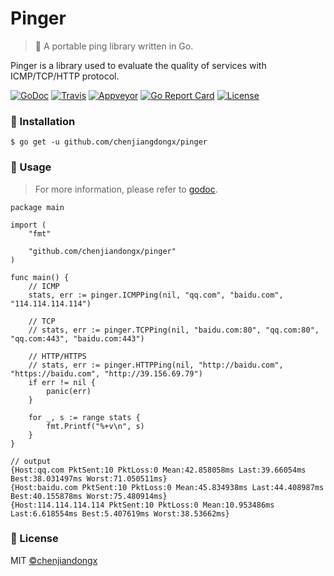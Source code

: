 # Pinger

> 📌 A portable ping library written in Go.

Pinger is a library used to evaluate the quality of services with ICMP/TCP/HTTP protocol.

[![GoDoc](https://godoc.org/github.com/chenjiandongx/pinger?status.svg)](https://godoc.org/github.com/chenjiandongx/pinger)
[![Travis](https://travis-ci.org/chenjiandongx/pinger.svg?branch=master)](https://travis-ci.org/chenjiandongx/pinger)
[![Appveyor](https://ci.appveyor.com/api/projects/status/v7w3u0p66grbfpxb/branch/master?svg=true)](https://ci.appveyor.com/project/chenjiandongx/pinger/branch/master)
[![Go Report Card](https://goreportcard.com/badge/github.com/chenjiandongx/pinger)](https://goreportcard.com/report/github.com/chenjiandongx/pinger)
[![License](https://img.shields.io/badge/License-MIT-brightgreen.svg)](https://opensource.org/licenses/MIT)

### 🔰 Installation

```shell
$ go get -u github.com/chenjiangdongx/pinger
```

### 📝 Usage

> For more information, please refer to [godoc](https://godoc.org/github.com/chenjiandongx/pinger).

```golang
package main

import (
	"fmt"

	"github.com/chenjiandongx/pinger"
)

func main() {
	// ICMP
	stats, err := pinger.ICMPPing(nil, "qq.com", "baidu.com", "114.114.114.114")

	// TCP
	// stats, err := pinger.TCPPing(nil, "baidu.com:80", "qq.com:80", "qq.com:443", "baidu.com:443")

	// HTTP/HTTPS
	// stats, err := pinger.HTTPPing(nil, "http://baidu.com", "https://baidu.com", "http://39.156.69.79")
	if err != nil {
		panic(err)
	}

	for _, s := range stats {
		fmt.Printf("%+v\n", s)
	}
}

// output
{Host:qq.com PktSent:10 PktLoss:0 Mean:42.858058ms Last:39.66054ms Best:38.031497ms Worst:71.050511ms}
{Host:baidu.com PktSent:10 PktLoss:0 Mean:45.834938ms Last:44.408987ms Best:40.155878ms Worst:75.480914ms}
{Host:114.114.114.114 PktSent:10 PktLoss:0 Mean:10.953486ms Last:6.618554ms Best:5.407619ms Worst:38.53662ms}
```

### 📃 License

MIT [©chenjiandongx](https://github.com/chenjiandongx)
